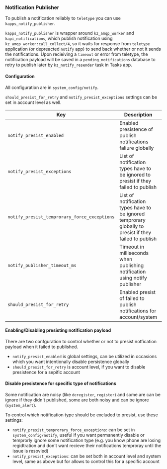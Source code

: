 ### Notification Publisher

To publish a notification reliably to `teletype` you can use `kapps_notify_publisher`.

`kapps_notify_publisher` is wrapper around `kz_amqp_worker` and `kapi_notifications`, which publish notification using `kz_amqp_worker:call_collect/4`, so it waits for response from `teletype` application (or depreacted `notify` app) to send back whether or not it sends the notifications. Upon recieiving a `timeout` or error from teletype, the notification payload will be saved in a `pending_notifications` database to retry to publish later by `kz_notify_resender` task in Tasks app.

#### Configuration

All configuration are in `system_config/notify`.

`should_presist_for_retry` and `notify_presist_exceptions` settings can be set in account level as well.

Key | Description | Type | Default
--- | ----------- | ---- | -------
`notify_presist_enabled` | Enabled presistence of publish notifications faliure globally | `boolean` | `true`
`notify_presist_exceptions` | List of notification types have to be ignored to presist if they failed to publish | `array` | `["system_alert"]`
`notify_presist_temprorary_force_exceptions` | List of notification types have to be ignored temprorary globally to presist if they failed to publish | `array` | `[]`
`notify_publisher_timeout_ms` | Timeout in milliseconds when publishing notification using notify publisher | `integer` | `10000`
`should_presist_for_retry` | Enabled presist of failed to publish notifications for account/system | `boolean` | `true`

#### Enabling/Disabling presisting notification payload

There are two confguration to control whether or not to presist notfication payload when it failed to published.

* `notify_presist_enabled` is global settings, can be utilized in occasions which you want intentionally disable persistence globally
* `should_presist_for_retry` is account level, if you want to disable presistence for a sepific account

#### Disable presistence for specific type of notifications

Some notification are noisy (like `deregister`, `register`) and some are can be ignore if they didn't published, some are both noisy and can be ignore (`system_alert`).

To control which notification type should be excluded to presist, use these settings:

* `notify_presist_temprorary_force_exceptions`: can be set in `system_config/notify`, useful if you want permanently disable or temprorly ignore some notification type (e.g. you know phone are losing regidtration and don't want recieve their notifications temproray until the issue is resovled)
* `notify_presist_exceptions`: can be set both in account level and system level, same as above but for allows to control this for a specific account
